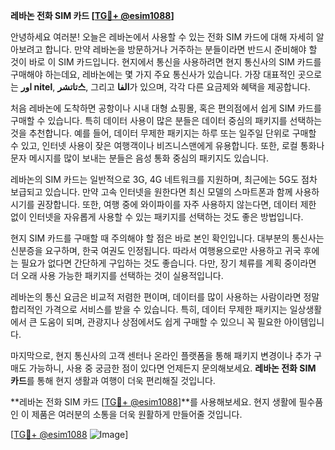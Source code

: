 **레바논 전화 SIM 카드 [[TG💪+ @esim1088](https://t.me/s/esim1088)]**

안녕하세요 여러분! 오늘은 레바논에서 사용할 수 있는 전화 SIM 카드에 대해 자세히 알아보려고 합니다. 만약 레바논을 방문하거나 거주하는 분들이라면 반드시 준비해야 할 것이 바로 이 SIM 카드입니다. 현지에서 통신을 사용하려면 현지 통신사의 SIM 카드를 구매해야 하는데요, 레바논에는 몇 가지 주요 통신사가 있습니다. 가장 대표적인 곳으로는 **اور nitel**, **تاتشر스**, 그리고 **الفا**가 있으며, 각각 다른 요금제와 혜택을 제공합니다.

처음 레바논에 도착하면 공항이나 시내 대형 쇼핑몰, 혹은 편의점에서 쉽게 SIM 카드를 구매할 수 있습니다. 특히 데이터 사용이 많은 분들은 데이터 중심의 패키지를 선택하는 것을 추천합니다. 예를 들어, 데이터 무제한 패키지는 하루 또는 일주일 단위로 구매할 수 있고, 인터넷 사용이 잦은 여행객이나 비즈니스맨에게 유용합니다. 또한, 로컬 통화나 문자 메시지를 많이 보내는 분들은 음성 통화 중심의 패키지도 있습니다.

레바논의 SIM 카드는 일반적으로 3G, 4G 네트워크를 지원하며, 최근에는 5G도 점차 보급되고 있습니다. 만약 고속 인터넷을 원한다면 최신 모델의 스마트폰과 함께 사용하시기를 권장합니다. 또한, 여행 중에 와이파이를 자주 사용하지 않는다면, 데이터 제한 없이 인터넷을 자유롭게 사용할 수 있는 패키지를 선택하는 것도 좋은 방법입니다.

현지 SIM 카드를 구매할 때 주의해야 할 점은 바로 본인 확인입니다. 대부분의 통신사는 신분증을 요구하며, 한국 여권도 인정됩니다. 따라서 여행용으로만 사용하고 귀국 후에는 필요가 없다면 간단하게 구입하는 것도 좋습니다. 다만, 장기 체류를 계획 중이라면 더 오래 사용 가능한 패키지를 선택하는 것이 실용적입니다.

레바논의 통신 요금은 비교적 저렴한 편이며, 데이터를 많이 사용하는 사람이라면 정말 합리적인 가격으로 서비스를 받을 수 있습니다. 특히, 데이터 무제한 패키지는 일상생활에서 큰 도움이 되며, 관광지나 상점에서도 쉽게 구매할 수 있으니 꼭 필요한 아이템입니다.

마지막으로, 현지 통신사의 고객 센터나 온라인 플랫폼을 통해 패키지 변경이나 추가 구매도 가능하니, 사용 중 궁금한 점이 있다면 언제든지 문의해보세요. **레바논 전화 SIM 카드**를 통해 현지 생활과 여행이 더욱 편리해질 것입니다.

**레바논 전화 SIM 카드 [[TG💪+ @esim1088](https://t.me/s/esim1088)]**를 사용해보세요. 현지 생활에 필수품인 이 제품은 여러분의 소통을 더욱 원활하게 만들어줄 것입니다. 

[[TG💪+ @esim1088](https://t.me/s/esim1088) ![Image](https://i.postimg.cc/Y0z9fWf4/image.png)]